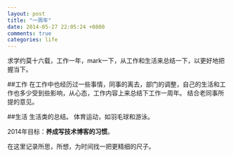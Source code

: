 ```yaml
---
layout: post
title: "一周年"
date: 2014-05-27 22:05:24 +0800
comments: true
categories: life
---
```


求学约莫十六载，工作一年，mark一下，从工作和生活来总结一下，以更好地把握当下。


##工作
在工作中也经历过一些事情，同事的离去，部门的调整，自己的生活和工作也多少受到些影响，从心态，工作内容上来总结下工作一周年。
结合老同事所提的意见。

##生活
生活类的总结。
体育运动，如羽毛球和游泳。

2014年目标：**养成写技术博客的习惯**。

在这里记录所思，所想，为时间找一把更精细的尺子。